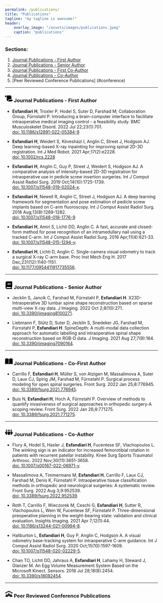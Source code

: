 ```yaml
---
permalink: /publications/
title: "Publications"
tagline: "my tagline is awesome!"
header:
    overlay_image: "/assets/images/publications.jpeg"
    caption: "publications"
---
```


### Sections:
1. [Journal Publications - First Author](#firstauthor)
2. [Journal Publications - Senior Author](#seniorauthor)
3. [Journal Publications - First Co-Author](#firstcoauthor)
4. [Journal Publications - Co-Author](#coauthor)
5. [Peer Reviewed Conference Publications]
(#conference)

--- 

### <svg xmlns="http://www.w3.org/2000/svg" viewBox="0 0 576 512" width="25" height="25"><!--! Font Awesome Pro 6.4.0 by @fontawesome - https://fontawesome.com License - https://fontawesome.com/license (Commercial License) Copyright 2023 Fonticons, Inc. --><path d="M0 80v48c0 17.7 14.3 32 32 32H48 96V80c0-26.5-21.5-48-48-48S0 53.5 0 80zM112 32c10 13.4 16 30 16 48V384c0 35.3 28.7 64 64 64s64-28.7 64-64v-5.3c0-32.4 26.3-58.7 58.7-58.7H480V128c0-53-43-96-96-96H112zM464 480c61.9 0 112-50.1 112-112c0-8.8-7.2-16-16-16H314.7c-14.7 0-26.7 11.9-26.7 26.7V384c0 53-43 96-96 96H368h96z"/></svg> Journal Publications - First Author <a name="firstauthor"></a>

* **Esfandiari H**, Troxler P, Hodel S, Suter D, Farshad M; Collaboration Group, Fürnstahl P. Introducing a brain-computer interface to facilitate intraoperative medical imaging control - a feasibility study. BMC Musculoskelet Disord. 2022 Jul 22;23(1):701.  
 [doi: 10.1186/s12891-022-05384-9](https://bmcmusculoskeletdisord.biomedcentral.com/articles/10.1186/s12891-022-05384-9)

* **Esfandiari H**, Weidert S, Kövesházi I, Anglin C, Street J, Hodgson AJ. Deep learning-based X-ray inpainting for improving spinal 2D-3D registration. Int J Med Robot. 2021 Apr;17(2):e2228.  
[doi: 10.1002/rcs.2228](https://onlinelibrary.wiley.com/doi/full/10.1002/rcs.2228)

* **Esfandiari H**, Anglin C, Guy P, Street J, Weidert S, Hodgson AJ. A comparative analysis of intensity-based 2D-3D registration for intraoperative use in pedicle screw insertion surgeries. Int J Comput Assist Radiol Surg. 2019 Oct;14(10):1725-1739.  
[doi: 10.1007/s11548-019-02024-x](https://link.springer.com/article/10.1007/s11548-019-02024-x).

* **Esfandiari H**, Newell R, Anglin C, Street J, Hodgson AJ. A deep learning framework for segmentation and pose estimation of pedicle screw implants based on C-arm fluoroscopy. Int J Comput Assist Radiol Surg. 2018 Aug;13(8):1269-1282.  
[doi: 10.1007/s11548-018-1776-9](https://link.springer.com/article/10.1007/s11548-018-1776-9)

* **Esfandiari H**, Amiri S, Lichti DD, Anglin C. A fast, accurate and closed-form method for pose recognition of an intramedullary nail using a tracked C-arm. Int J Comput Assist Radiol Surg. 2016 Apr;11(4):621-33.  
[doi: 10.1007/s11548-015-1294-y](https://link.springer.com/article/10.1007/s11548-015-1294-y).

* **Esfandiari H**, Lichti D, Anglin C. Single-camera visual odometry to track a surgical X-ray C-arm base. Proc Inst Mech Eng H. 2017 Dec;231(12):1140-1151.  
[doi: 10.1177/0954411917735556](https://journals.sagepub.com/doi/10.1177/0954411917735556). 

---

### <svg xmlns="http://www.w3.org/2000/svg" viewBox="0 0 448 512" width="25" height="25"><!--! Font Awesome Pro 6.4.0 by @fontawesome - https://fontawesome.com License - https://fontawesome.com/license (Commercial License) Copyright 2023 Fonticons, Inc. --><path d="M96 0C43 0 0 43 0 96V416c0 53 43 96 96 96H384h32c17.7 0 32-14.3 32-32s-14.3-32-32-32V384c17.7 0 32-14.3 32-32V32c0-17.7-14.3-32-32-32H384 96zm0 384H352v64H96c-17.7 0-32-14.3-32-32s14.3-32 32-32zm32-240c0-8.8 7.2-16 16-16H336c8.8 0 16 7.2 16 16s-7.2 16-16 16H144c-8.8 0-16-7.2-16-16zm16 48H336c8.8 0 16 7.2 16 16s-7.2 16-16 16H144c-8.8 0-16-7.2-16-16s7.2-16 16-16z"/></svg> Journal Publications - Senior Author <a name="seniorauthor"></a>

* Jecklin S, Jancik C, Farshad M, Fürnstahl P, **Esfandiari H**. X23D-Intraoperative 3D lumbar spine shape reconstruction based on sparse multi-view X-ray data. J Imaging. 2022 Oct 2;8(10):271.  
[doi: 10.3390/jimaging8100271](https://www.mdpi.com/2313-433X/8/10/271). 

* Liebmann F, Stütz D, Suter D, Jecklin S, Snedeker JG, Farshad M, Fürnstahl P, **Esfandiari H**. SpineDepth: A multi-modal data collection approach for automatic labelling and intraoperative spinal shape reconstruction based on RGB-D data. J Imaging. 2021 Aug 27;7(9):164.  
[doi: 10.3390/jimaging7090164](https://www.mdpi.com/2313-433X/7/9/164).

---

### <svg xmlns="http://www.w3.org/2000/svg" viewBox="0 0 576 512" width="25" height="25"><!--! Font Awesome Pro 6.4.0 by @fontawesome - https://fontawesome.com License - https://fontawesome.com/license (Commercial License) Copyright 2023 Fonticons, Inc. --><path d="M249.6 471.5c10.8 3.8 22.4-4.1 22.4-15.5V78.6c0-4.2-1.6-8.4-5-11C247.4 52 202.4 32 144 32C93.5 32 46.3 45.3 18.1 56.1C6.8 60.5 0 71.7 0 83.8V454.1c0 11.9 12.8 20.2 24.1 16.5C55.6 460.1 105.5 448 144 448c33.9 0 79 14 105.6 23.5zm76.8 0C353 462 398.1 448 432 448c38.5 0 88.4 12.1 119.9 22.6c11.3 3.8 24.1-4.6 24.1-16.5V83.8c0-12.1-6.8-23.3-18.1-27.6C529.7 45.3 482.5 32 432 32c-58.4 0-103.4 20-123 35.6c-3.3 2.6-5 6.8-5 11V456c0 11.4 11.7 19.3 22.4 15.5z"/></svg> Journal Publications - Co-First Author <a name="firstcoauthor"></a>

* Carrillo F, **Esfandiari H**, Müller S, von Atzigen M, Massalimova A, Suter D, Laux CJ, Spirig JM, Farshad M, Fürnstahl P. Surgical process modeling for open spinal surgeries. Front Surg. 2022 Jan 25;8:776945.  
[doi: 10.3389/fsurg.2021.776945](https://www.frontiersin.org/articles/10.3389/fsurg.2021.776945/full). 

* Buis N, **Esfandiari H**, Hoch A, Fürnstahl P. Overview of methods to quantify invasiveness of surgical approaches in orthopedic surgery-A scoping review. Front Surg. 2022 Jan 26;8:771275.  
[doi: 10.3389/fsurg.2021.771275](https://www.frontiersin.org/articles/10.3389/fsurg.2021.771275/full).

---

 ### <svg xmlns="http://www.w3.org/2000/svg" viewBox="0 0 640 512" height='25' width='25'><!--! Font Awesome Pro 6.4.0 by @fontawesome - https://fontawesome.com License - https://fontawesome.com/license (Commercial License) Copyright 2023 Fonticons, Inc. --><path d="M72 88a56 56 0 1 1 112 0A56 56 0 1 1 72 88zM64 245.7C54 256.9 48 271.8 48 288s6 31.1 16 42.3V245.7zm144.4-49.3C178.7 222.7 160 261.2 160 304c0 34.3 12 65.8 32 90.5V416c0 17.7-14.3 32-32 32H96c-17.7 0-32-14.3-32-32V389.2C26.2 371.2 0 332.7 0 288c0-61.9 50.1-112 112-112h32c24 0 46.2 7.5 64.4 20.3zM448 416V394.5c20-24.7 32-56.2 32-90.5c0-42.8-18.7-81.3-48.4-107.7C449.8 183.5 472 176 496 176h32c61.9 0 112 50.1 112 112c0 44.7-26.2 83.2-64 101.2V416c0 17.7-14.3 32-32 32H480c-17.7 0-32-14.3-32-32zm8-328a56 56 0 1 1 112 0A56 56 0 1 1 456 88zM576 245.7v84.7c10-11.3 16-26.1 16-42.3s-6-31.1-16-42.3zM320 32a64 64 0 1 1 0 128 64 64 0 1 1 0-128zM240 304c0 16.2 6 31 16 42.3V261.7c-10 11.3-16 26.1-16 42.3zm144-42.3v84.7c10-11.3 16-26.1 16-42.3s-6-31.1-16-42.3zM448 304c0 44.7-26.2 83.2-64 101.2V448c0 17.7-14.3 32-32 32H288c-17.7 0-32-14.3-32-32V405.2c-37.8-18-64-56.5-64-101.2c0-61.9 50.1-112 112-112h32c61.9 0 112 50.1 112 112z"/></svg> Journal Publications - Co-Author <a name="coauthor"></a>

 * Flury A, Hodel S, Hasler J, **Esfandiari H**, Fucentese SF, Vlachopoulos L. The winking sign is an indicator for increased femorotibial rotation in patients with recurrent patellar instability. Knee Surg Sports Traumatol Arthrosc. 2022 Nov;30(11):3651-3658.  
 [doi: 10.1007/s00167-022-06971-y](https://link.springer.com/article/10.1007/s00167-022-06971-y).

 * Massalimova A, Timmermans M, **Esfandiari H**, Carrillo F, Laux CJ, Farshad M, Denis K, Fürnstahl P. Intraoperative tissue classification methods in orthopedic and neurological surgeries: A systematic review. Front Surg. 2022 Aug 3;9:952539.  
 [doi: 10.3389/fsurg.2022.952539](https://www.frontiersin.org/articles/10.3389/fsurg.2022.952539/full). 

 * Roth T, Carrillo F, Wieczorek M, Ceschi G, **Esfandiari H**, Sutter R, Vlachopoulos L, Wein W, Fucentese SF, Fürnstahl P. Three-dimensional preoperative planning in the weight-bearing state: validation and clinical evaluation. Insights Imaging. 2021 Apr 7;12(1):44.  
 [doi: 10.1186/s13244-021-00994-8](https://insightsimaging.springeropen.com/articles/10.1186/s13244-021-00994-8).

 * Haliburton L, **Esfandiari H**, Guy P, Anglin C, Hodgson A. A visual odometry base-tracking system for intraoperative C-arm guidance. Int J Comput Assist Radiol Surg. 2020 Oct;15(10):1597-1609.  
 [doi: 10.1007/s11548-020-02229-5](https://link.springer.com/article/10.1007/s11548-020-02229-5).

 * Chan TO, Lichti DD, Jahraus A, **Esfandiari H**, Lahamy H, Steward J, Glanzer M. An Egg Volume Measurement System Based on the Microsoft Kinect. Sensors. 2018 Jul 28;18(8):2454.  
 [doi: 10.3390/s18082454](https://www.mdpi.com/1424-8220/18/8/2454).

---

 ### <svg xmlns="http://www.w3.org/2000/svg" viewBox="0 0 640 512" height='25' width='25'><!--! Font Awesome Pro 6.4.0 by @fontawesome - https://fontawesome.com License - https://fontawesome.com/license (Commercial License) Copyright 2023 Fonticons, Inc. --><path d="M335.5 4l288 160c15.4 8.6 21 28.1 12.4 43.5s-28.1 21-43.5 12.4L320 68.6 47.5 220c-15.4 8.6-34.9 3-43.5-12.4s-3-34.9 12.4-43.5L304.5 4c9.7-5.4 21.4-5.4 31.1 0zM320 160a40 40 0 1 1 0 80 40 40 0 1 1 0-80zM144 256a40 40 0 1 1 0 80 40 40 0 1 1 0-80zm312 40a40 40 0 1 1 80 0 40 40 0 1 1 -80 0zM226.9 491.4L200 441.5V480c0 17.7-14.3 32-32 32H120c-17.7 0-32-14.3-32-32V441.5L61.1 491.4c-6.3 11.7-20.8 16-32.5 9.8s-16-20.8-9.8-32.5l37.9-70.3c15.3-28.5 45.1-46.3 77.5-46.3h19.5c16.3 0 31.9 4.5 45.4 12.6l33.6-62.3c15.3-28.5 45.1-46.3 77.5-46.3h19.5c32.4 0 62.1 17.8 77.5 46.3l33.6 62.3c13.5-8.1 29.1-12.6 45.4-12.6h19.5c32.4 0 62.1 17.8 77.5 46.3l37.9 70.3c6.3 11.7 1.9 26.2-9.8 32.5s-26.2 1.9-32.5-9.8L552 441.5V480c0 17.7-14.3 32-32 32H472c-17.7 0-32-14.3-32-32V441.5l-26.9 49.9c-6.3 11.7-20.8 16-32.5 9.8s-16-20.8-9.8-32.5l36.3-67.5c-1.7-1.7-3.2-3.6-4.3-5.8L376 345.5V400c0 17.7-14.3 32-32 32H296c-17.7 0-32-14.3-32-32V345.5l-26.9 49.9c-1.2 2.2-2.6 4.1-4.3 5.8l36.3 67.5c6.3 11.7 1.9 26.2-9.8 32.5s-26.2 1.9-32.5-9.8z"/></svg> Peer Reviewed Conference Publications <a name="conference"></a>
